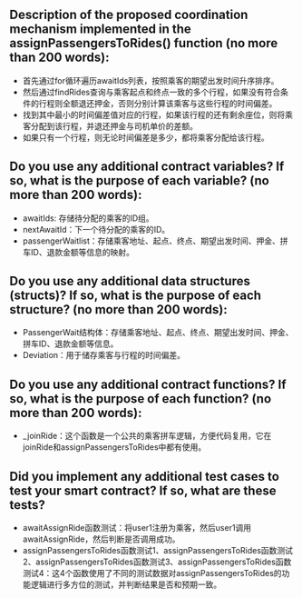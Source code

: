 ## Description of the proposed coordination mechanism implemented in the assignPassengersToRides() function (no more than 200 words):
- 首先通过for循环遍历awaitIds列表，按照乘客的期望出发时间升序排序。
- 然后通过findRides查询与乘客起点和终点一致的多个行程，如果没有符合条件的行程则全额退还押金，否则分别计算该乘客与这些行程的时间偏差。
- 找到其中最小的时间偏差值对应的行程，如果该行程的还有剩余座位，则将乘客分配到该行程，并退还押金与司机单价的差额。
- 如果只有一个行程，则无论时间偏差是多少，都将乘客分配给该行程。

## Do you use any additional contract variables? If so, what is the purpose of each variable? (no more than 200 words):
- awaitIds: 存储待分配的乘客的ID组。
- nextAwaitId：下一个待分配的乘客的ID。
- passengerWaitlist：存储乘客地址、起点、终点、期望出发时间、押金、拼车ID、退款金额等信息的映射。

## Do you use any additional data structures (structs)? If so, what is the purpose of each structure? (no more than 200 words):
- PassengerWait结构体：存储乘客地址、起点、终点、期望出发时间、押金、拼车ID、退款金额等信息。
- Deviation：用于储存乘客与行程的时间偏差。

## Do you use any additional contract functions? If so, what is the purpose of each function? (no more than 200 words):
- _joinRide：这个函数是一个公共的乘客拼车逻辑，方便代码复用，它在joinRide和assignPassengersToRides中都有使用。

## Did you implement any additional test cases to test your smart contract? If so, what are these tests?
- awaitAssignRide函数测试：将user1注册为乘客，然后user1调用awaitAssignRide，然后判断是否调用成功。
- assignPassengersToRides函数测试1、assignPassengersToRides函数测试2、assignPassengersToRides函数测试3、assignPassengersToRides函数测试4：这4个函数使用了不同的测试数据对assignPassengersToRides的功能逻辑进行多方位的测试，并判断结果是否和预期一致。